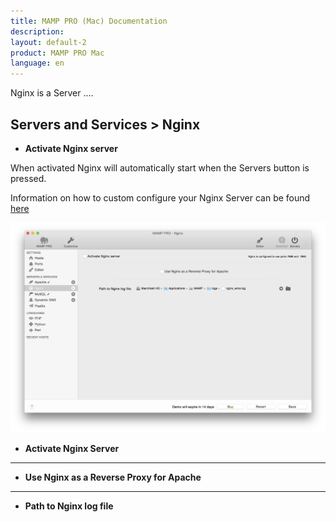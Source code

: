 ```yaml
---
title: MAMP PRO (Mac) Documentation
description: 
layout: default-2
product: MAMP PRO Mac
language: en
---
```


Nginx is a Server ....

## Servers and Services > Nginx

*  **Activate Nginx server**  

When activated Nginx will automatically start when the Servers button is pressed.

Information on how to custom configure your Nginx Server can be found [here](../../Settings/Hosts/Nginx)

![MAMP](nginX.png)


*  **Activate Nginx Server**  

---

*  **Use Nginx as a Reverse Proxy for Apache**  

---

*  **Path to Nginx log file**  
